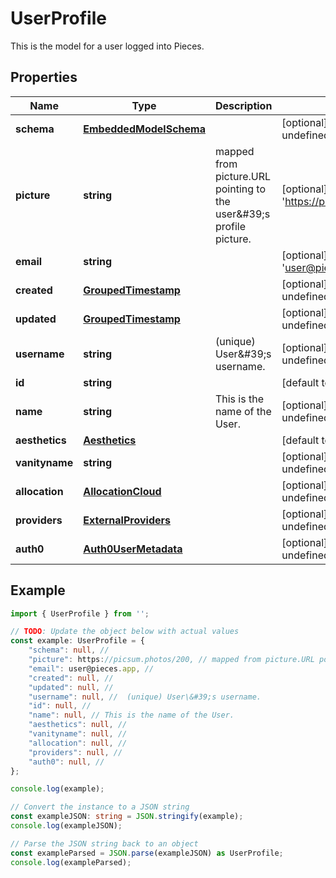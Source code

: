 
# UserProfile

This is the model for a user logged into Pieces.

## Properties

Name | Type | Description | Notes
------------ | ------------- | ------------- | -------------
**schema** | [**EmbeddedModelSchema**](EmbeddedModelSchema) |  | [optional] [default to undefined]
**picture** | **string** | mapped from picture.URL pointing to the user\&#39;s profile picture.  | [optional] [default to 'https://picsum.photos/200']
**email** | **string** |  | [optional] [default to 'user@pieces.app']
**created** | [**GroupedTimestamp**](GroupedTimestamp) |  | [optional] [default to undefined]
**updated** | [**GroupedTimestamp**](GroupedTimestamp) |  | [optional] [default to undefined]
**username** | **string** |  (unique) User\&#39;s username.   | [optional] [default to undefined]
**id** | **string** |  | [default to undefined]
**name** | **string** | This is the name of the User. | [optional] [default to undefined]
**aesthetics** | [**Aesthetics**](Aesthetics) |  | [default to undefined]
**vanityname** | **string** |  | [optional] [default to undefined]
**allocation** | [**AllocationCloud**](AllocationCloud) |  | [optional] [default to undefined]
**providers** | [**ExternalProviders**](ExternalProviders) |  | [optional] [default to undefined]
**auth0** | [**Auth0UserMetadata**](Auth0UserMetadata) |  | [optional] [default to undefined]

## Example

```typescript
import { UserProfile } from '';

// TODO: Update the object below with actual values
const example: UserProfile = {
    "schema": null, // 
    "picture": https://picsum.photos/200, // mapped from picture.URL pointing to the user\&#39;s profile picture. 
    "email": user@pieces.app, // 
    "created": null, // 
    "updated": null, // 
    "username": null, //  (unique) User\&#39;s username.  
    "id": null, // 
    "name": null, // This is the name of the User.
    "aesthetics": null, // 
    "vanityname": null, // 
    "allocation": null, // 
    "providers": null, // 
    "auth0": null, // 
};

console.log(example);

// Convert the instance to a JSON string
const exampleJSON: string = JSON.stringify(example);
console.log(exampleJSON);

// Parse the JSON string back to an object
const exampleParsed = JSON.parse(exampleJSON) as UserProfile;
console.log(exampleParsed);
```




